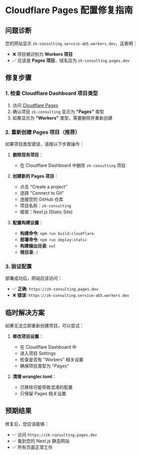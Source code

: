 # Cloudflare Pages 配置修复指南

## 问题诊断

您的网站显示 `zk-consulting.service-ab5.workers.dev`，这表明：
- ❌ 项目被识别为 **Workers 项目**
- ✅ 应该是 **Pages 项目**，域名应为 `zk-consulting.pages.dev`

## 修复步骤

### 1. 检查 Cloudflare Dashboard 项目类型

1. 访问 [Cloudflare Pages](https://dash.cloudflare.com/pages)
2. 确认项目 `zk-consulting` 显示为 **"Pages"** 类型
3. 如果显示为 **"Workers"** 类型，需要删除并重新创建

### 2. 重新创建 Pages 项目（推荐）

如果项目类型错误，请按以下步骤操作：

1. **删除现有项目**：
   - 在 Cloudflare Dashboard 中删除 `zk-consulting` 项目

2. **创建新的 Pages 项目**：
   - 点击 "Create a project"
   - 选择 "Connect to Git"
   - 连接您的 GitHub 仓库
   - 项目名称：`zk-consulting`
   - 框架：Next.js (Static Site)

3. **配置构建设置**：
   - **构建命令**: `npm run build:cloudflare`
   - **部署命令**: `npm run deploy:static`
   - **构建输出目录**: `out`
   - **根目录**: `/`

### 3. 验证配置

部署成功后，网站应该访问：
- ✅ **正确**: `https://zk-consulting.pages.dev`
- ❌ **错误**: `https://zk-consulting.service-ab5.workers.dev`

## 临时解决方案

如果无法立即重新创建项目，可以尝试：

1. **修改项目设置**：
   - 在 Cloudflare Dashboard 中
   - 进入项目 Settings
   - 检查是否有 "Workers" 相关设置
   - 确保项目类型为 "Pages"

2. **清理 wrangler.toml**：
   - 已移除可能导致混淆的配置
   - 只保留 Pages 相关设置

## 预期结果

修复后，您应该能够：
- ✅ 访问 `https://zk-consulting.pages.dev`
- ✅ 看到您的 Next.js 静态网站
- ✅ 所有页面正常工作
